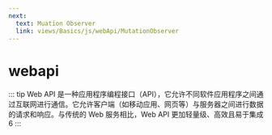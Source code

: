 ```yaml
---
next:
  text: Muation Observer
  link: views/Basics/js/webApi/MutationObserver
---
```


# webapi

::: tip
Web API 是一种应用程序编程接口（API），它允许不同软件应用程序之间通过互联网进行通信。它允许客户端（如移动应用、网页等）与服务器之间进行数据的请求和响应。与传统的 Web 服务相比，Web API 更加轻量级、高效且易于集成 6
:::
